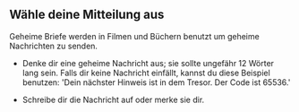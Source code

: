 ## Wähle deine Mitteilung aus

Geheime Briefe werden in Filmen und Büchern benutzt um geheime Nachrichten zu senden.

+ Denke dir eine geheime Nachricht aus; sie sollte ungefähr 12 Wörter lang sein. Falls dir keine Nachricht einfällt, kannst du diese Beispiel benutzen: 'Dein nächster Hinweis ist in dem Tresor. Der Code ist 65536.'

+ Schreibe dir die Nachricht auf oder merke sie dir.